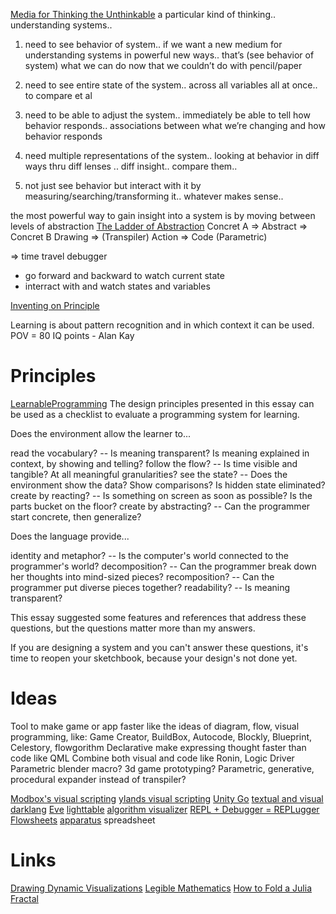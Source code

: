 
[Media for Thinking the Unthinkable](http://worrydream.com/MediaForThinkingTheUnthinkable/)
a particular kind of thinking.. understanding systems..

1. need to see behavior of system.. if we want a new medium for understanding systems in powerful new ways.. that’s (see behavior of system) what we can do now that we couldn’t do with pencil/paper

2. need to see entire state of the system.. across all variables all at once.. to compare et al

3. need to be able to adjust the system.. immediately be able to tell how behavior responds.. associations between what we’re changing and how behavior responds

4. need multiple representations of the system.. looking at behavior in diff ways thru diff lenses .. diff insight.. compare them..

5. not just see behavior but interact with it by measuring/searching/transforming it.. whatever makes sense..

the most powerful way to gain insight into a system is by moving between levels of abstraction
[The Ladder of Abstraction](http://worrydream.com/LadderOfAbstraction/)
Concret A => Abstract => Concret B
Drawing => (Transpiler) Action => Code (Parametric)

=> time travel debugger
- go forward and backward to watch current state
- interract with and watch states and variables

[Inventing on Principle](https://jamesclear.com/great-speeches/inventing-on-principle-by-bret-victor)

Learning is about pattern recognition and in which context it can be used.
POV = 80 IQ points - Alan Kay

# Principles
[LearnableProgramming](http://worrydream.com/#!/LearnableProgramming)
The design principles presented in this essay can be used as a checklist to evaluate a programming system for learning.

Does the environment allow the learner to...

read the vocabulary? -- Is meaning transparent? Is meaning explained in context, by showing and telling?
follow the flow? -- Is time visible and tangible? At all meaningful granularities?
see the state? -- Does the environment show the data? Show comparisons? Is hidden state eliminated?
create by reacting? -- Is something on screen as soon as possible? Is the parts bucket on the floor?
create by abstracting? -- Can the programmer start concrete, then generalize?


Does the language provide...

identity and metaphor? -- Is the computer's world connected to the programmer's world?
decomposition? -- Can the programmer break down her thoughts into mind-sized pieces?
recomposition? -- Can the programmer put diverse pieces together?
readability? -- Is meaning transparent?

This essay suggested some features and references that address these questions, but the questions matter more than my answers.

If you are designing a system and you can't answer these questions, it's time to reopen your sketchbook, because your design's not done yet.

# Ideas
Tool to make game or app faster like the ideas of diagram, flow, visual programming, like: Game Creator, BuildBox, Autocode, Blockly, Blueprint, Celestory, flowgorithm
Declarative make expressing thought faster than code like QML
Combine both visual and code like Ronin, Logic Driver
Parametric blender macro?
3d game prototyping?
Parametric, generative, procedural 
expander instead of transpiler?

[Modbox's visual scripting](https://twitter.com/Alientrap/status/1161267864885747712)
[ylands visual scripting](https://youtu.be/Grl_q2W0vfU?t=63)
[Unity Go](https://twitter.com/Der_Kevin/status/974303702306775041)
[textual and visual](https://twitter.com/ryanjfleury/status/1261406850869686273)
[darklang](https://twitter.com/jimboolean/status/1265063952947568642/photo/1)
[Eve](http://witheve.com/)
[lighttable](http://lighttable.com/images/watches.png)
[algorithm visualizer](https://algorithm-visualizer.org/)
[REPL + Debugger = REPLugger](https://www.youtube.com/watch?v=F8p5bj01UWk)
[Flowsheets](https://www.youtube.com/watch?v=y1Ca5czOY7Q)
[apparatus](https://github.com/cdglabs/apparatus)
spreadsheet

# Links
[Drawing Dynamic Visualizations](http://worrydream.com/DrawingDynamicVisualizationsTalkAddendum/)
[Legible Mathematics](http://glench.com/LegibleMathematics/)
[How to Fold a Julia Fractal](http://acko.net/blog/how-to-fold-a-julia-fractal/)